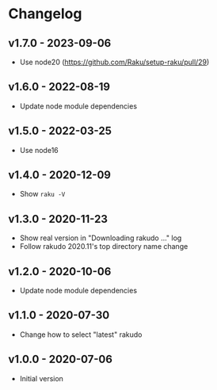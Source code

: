 # Changelog

## v1.7.0 - 2023-09-06

* Use node20 (https://github.com/Raku/setup-raku/pull/29)

## v1.6.0 - 2022-08-19

* Update node module dependencies

## v1.5.0 - 2022-03-25

* Use node16

## v1.4.0 - 2020-12-09

* Show `raku -V`

## v1.3.0 - 2020-11-23

* Show real version in "Downloading rakudo ..." log
* Follow rakudo 2020.11's top directory name change

## v1.2.0 - 2020-10-06

* Update node module dependencies

## v1.1.0 - 2020-07-30

* Change how to select "latest" rakudo

## v1.0.0 - 2020-07-06

* Initial version
